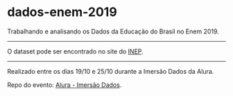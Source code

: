 # dados-enem-2019
Trabalhando e analisando os Dados da Educação do Brasil no Enem 2019.

---

O dataset pode ser encontrado no site do [INEP](http://inep.gov.br/web/guest/microdados).

---

Realizado entre os dias 19/10 e 25/10 durante a Imersão Dados da Alura.

Repo do evento: [Alura - Imersão Dados](https://github.com/alura-cursos/imersao-dados-2-2020).